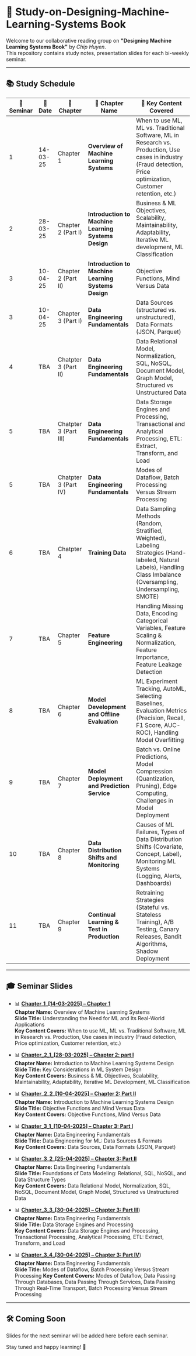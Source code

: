 # 🧠 Study-on-Designing-Machine-Learning-Systems Book

Welcome to our collaborative reading group on **"Designing Machine Learning Systems Book"** by *Chip Huyen*.  
This repository contains study notes, presentation slides for each bi-weekly seminar.

---

## 📚 Study Schedule

| 🔢 Seminar | 📅 Date       | 📖 Chapter     | 🧵 Chapter Name                                                                           | 🧩 Key Content Covered |
|------------|----------------|----------------|-------------------------------------------------------------------------------------|------------------------|
|  1  | 14-03-25       | Chapter 1       | **Overview of Machine Learning Systems**                   | When to use ML, ML vs. Traditional Software, ML in Research vs. Production, Use cases in industry (Fraud detection, Price optimization, Customer retention, etc.) |
|  2  | 28-03-25       | Chapter 2 (Part I)      | **Introduction to Machine Learning Systems Design** | Business & ML Objectives, Scalability, Maintainability, Adaptability, Iterative ML development, ML Classification |
|  3  | 10-04-25    | Chapter 2 (Part II)| **Introduction to Machine Learning Systems Design**                 | Objective Functions, Mind Versus Data |
|  3 | 10-04-25             | Chapter 3 (Part I)       | **Data Engineering Fundamentals**                | Data Sources (structured vs. unstructured), Data Formats (JSON, Parquet) |
|  4  | TBA            | Chatpter 3 (Part II)          | **Data Engineering Fundamentals**                | Data Relational Model, Normalization, SQL, NoSQL, Document Model, Graph Model, Structured vs Unstructured Data |
|  5 | TBA            | Chatpter 3 (Part III)          | **Data Engineering Fundamentals**                | Data Storage Engines and Processing, Transactional and Analytical Processing, ETL: Extract, Transform, and Load |
|  5 | TBA            | Chatpter 3 (Part IV)          | **Data Engineering Fundamentals**                | Modes of Dataflow, Batch Processing Versus Stream Processing |
|  6  | TBA            | Chatpter 4      | **Training Data**                | Data Sampling Methods (Random, Stratified, Weighted), Labeling Strategies (Hand-labeled, Natural Labels), Handling Class Imbalance (Oversampling, Undersampling, SMOTE) |
|  7  | TBA            | Chapter 5       | **Feature Engineering**                                               | Handling Missing Data, Encoding Categorical Variables, Feature Scaling & Normalization, Feature Importance, Feature Leakage Detection |
|  8 | TBA            | Chapter 6       | **Model Development and Offline Evaluation**                                               | ML Experiment Tracking, AutoML, Selecting Baselines, Evaluation Metrics (Precision, Recall, F1 Score, AUC-ROC), Handling Model Overfitting |
|  9  | TBA            | Chapter 7       | **Model Deployment and Prediction Service**                                                             | Batch vs. Online Predictions, Model Compression (Quantization, Pruning), Edge Computing, Challenges in Model Deployment |
|  10  | TBA            | Chapter 8       | **Data Distribution Shifts and Monitoring**                                                            | Causes of ML Failures, Types of Data Distribution Shifts (Covariate, Concept, Label), Monitoring ML Systems (Logging, Alerts, Dashboards) |
|  11  | TBA            | Chapter 9       | **Continual Learning & Test in Production**                                   | Retraining Strategies (Stateful vs. Stateless Training), A/B Testing, Canary Releases, Bandit Algorithms, Shadow Deployment |


---

## 🎓 Seminar Slides

- 📊 [**Chapter_1_[14-03-2025]  – Chapter 1**](https://docs.google.com/presentation/d/1ecPLoq1TOssRCoW6Ia5_S_R_svqTedVA0dIAQuDCXKA/edit?usp=sharing)  
  **Chapter Name:** Overview of Machine Learning Systems  
  **Slide Title:** Understanding the Need for ML and Its Real-World Applications  
  **Key Content Covers:** When to use ML, ML vs. Traditional Software, ML in Research vs. Production, Use cases in industry (Fraud detection, Price optimization, Customer retention, etc.)

- 📊 [**Chapter_2_1_[28-03-2025] – Chapter 2: part I**](https://docs.google.com/presentation/d/17ADeJ3NZQG0R993vQBXa7ekdAp5OZcyCWZlm_SmMUns/edit?usp=sharing)  
  **Chapter Name:** Introduction to Machine Learning Systems Design  
  **Slide Title:** Key Considerations in ML System Design  
  **Key Content Covers:** Business & ML Objectives, Scalability, Maintainability, Adaptability, Iterative ML Development, ML Classification

- 📊 [**Chapter_2_2_[10-04-2025] – Chapter 2: Part II**](https://docs.google.com/presentation/d/1MB0rJ8q98FlGtuNSrck5McIwsb_8mR2AJk_oPXmRWSo/edit?usp=sharing)  
  **Chapter Name:** Introduction to Machine Learning Systems Design  
  **Slide Title:** Objective Functions and Mind Versus Data  
  **Key Content Covers:** Objective Functions, Mind Versus Data

- 📊 [**Chapter_3_1_[10-04-2025] – Chapter 3: Part I**](https://docs.google.com/presentation/d/1HwzoV1cNMdedEhM5r5J_gxfyqYfcykmSb7YdRZJVSkI/edit?usp=sharing)  
  **Chapter Name:** Data Engineering Fundamentals  
  **Slide Title:** Data Engineering for ML: Data Sources & Formats  
  **Key Content Covers:** Data Sources, Data Formats (JSON, Parquet)

- 📊 [**Chapter_3_2_[25-04-2025] – Chapter 3: Part II**](https://docs.google.com/presentation/d/1AifQFnMq_SFIDKOkMt7Y1E-R-0xtFhGn3V8jzY05T0I/edit?usp=sharing)  
  **Chapter Name:** Data Engineering Fundamentals  
  **Slide Title:** Foundations of Data Modeling: Relational, SQL, NoSQL, and Data Structure Types  
  **Key Content Covers:** Data Relational Model, Normalization, SQL, NoSQL, Document Model, Graph Model, Structured vs Unstructured Data

- 📊 [**Chapter_3_3_[30-04-2025] – Chapter 3: Part III**](https://docs.google.com/presentation/d/1J8xlNEudKTTF4BmAJUTpagarYuUGCrAuqXObxz_MPAg/edit?usp=sharing))  
  **Chapter Name:** Data Engineering Fundamentals  
  **Slide Title:** Data Storage Engines and Processing  
  **Key Content Covers:** Data Storage Engines and Processing, Transactional Processing, Analytical Processing, ETL: Extract, Transform, and Load

- 📊 [**Chapter_3_4_[30-04-2025] – Chapter 3: Part IV**](https://docs.google.com/presentation/d/195PgN1yut05_vXdewZqX5q4lHhakl91qzJmAJQgBtrE/edit?usp=sharing))  
  **Chapter Name:** Data Engineering Fundamentals  
  **Slide Title:** Modes of Dataflow, Batch Processing Versus Stream Processing
  **Key Content Covers:** Modes of Dataflow, Data Passing Through Databases, Data Passing Through Services, Data Passing Through Real-Time Transport, Batch Processing Versus Stream Processing 

---

## 🛠️ Coming Soon

Slides for the next seminar will be added here before each seminar.

Stay tuned and happy learning! 🚀
